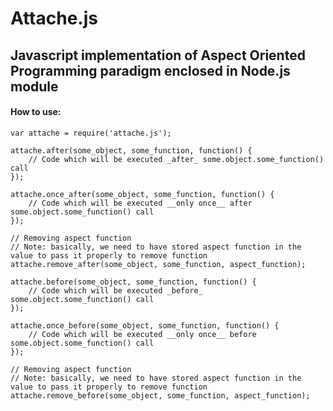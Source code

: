 Attache.js
==========
Javascript implementation of Aspect Oriented Programming paradigm enclosed in Node.js module
----------

#### How to use:

	var attache = require('attache.js');

	attache.after(some_object, some_function, function() {
		// Code which will be executed _after_ some.object.some_function() call	
	});

	attache.once_after(some_object, some_function, function() {
		// Code which will be executed __only once__ after some.object.some_function() call	
	});

	// Removing aspect function
	// Note: basically, we need to have stored aspect function in the value to pass it properly to remove function
	attache.remove_after(some_object, some_function, aspect_function);

	attache.before(some_object, some_function, function() {
		// Code which will be executed _before_ some.object.some_function() call	
	});

	attache.once_before(some_object, some_function, function() {
		// Code which will be executed __only once__ before some.object.some_function() call	
	});

	// Removing aspect function
	// Note: basically, we need to have stored aspect function in the value to pass it properly to remove function
	attache.remove_before(some_object, some_function, aspect_function);
